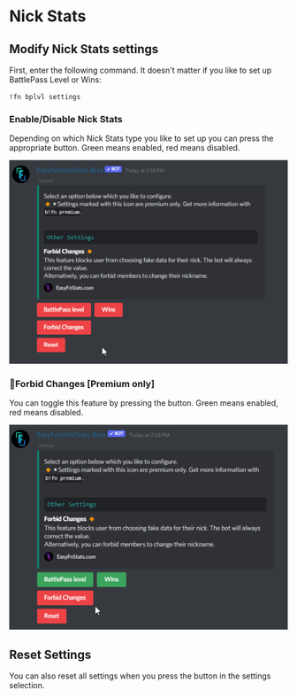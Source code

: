 # Nick Stats

## Modify Nick Stats settings

First, enter the following command. It doesn't matter if you like to set up BattlePass Level or Wins: 

```text
!fn bplvl settings
```

### Enable/Disable Nick Stats

Depending on which Nick Stats type you like to set up you can press the appropriate button. Green means enabled, red means disabled.

![](../.gitbook/assets/z47qocchud.gif)

### 🔸Forbid Changes \[Premium only\]

You can toggle this feature by pressing the button. Green means enabled, red means disabled.

![](../.gitbook/assets/ojv2vdhsaj.gif)

## Reset Settings

You can also reset all settings when you press the button in the settings selection.

